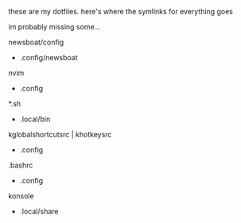 these are my dotfiles. here's where the symlinks for everything goes

im probably missing some...

newsboat/config
- .config/newsboat

nvim
- .config

*.sh
- .local/bin

kglobalshortcutsrc | khotkeysrc
- .config

.bashrc
- .config

konsole
- .local/share
